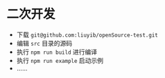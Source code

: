 # 二次开发

- 下载 `git@github.com:liuyib/openSource-test.git`
- 编辑 `src` 目录的源码
- 执行 `npm run build` 进行编译
- 执行 `npm run example` 启动示例
- ......